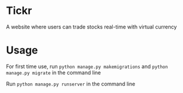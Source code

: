 # Tickr
A website where users can trade stocks real-time with virtual currency

# Usage

For first time use, run ```python manage.py makemigrations``` and ```python manage.py migrate``` in the command line

Run ```python manage.py runserver``` in the command line
